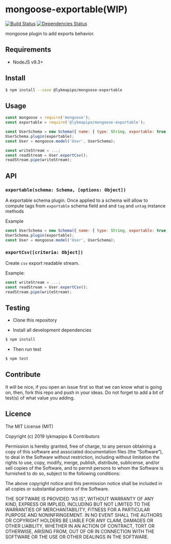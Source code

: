 # mongoose-exportable(WIP)

[![Build Status](https://travis-ci.org/lykmapipo/mongoose-exportable.svg?branch=master)](https://travis-ci.org/lykmapipo/mongoose-exportable)
[![Dependencies Status](https://david-dm.org/lykmapipo/mongoose-exportable/status.svg)](https://david-dm.org/lykmapipo/mongoose-exportable)

mongoose plugin to add exports behavior. 

## Requirements

- NodeJS v9.3+

## Install
```sh
$ npm install --save @lykmapipo/mongoose-exportable
```

## Usage

```javascript
const mongoose = require('mongoose');
const exportable = require('@lykmapipo/mongoose-exportable');

const UserSchema = new Schema({ name: { type: String, exportable: true } });
UserSchema.plugin(exportable);
const User = mongoose.model('User', UserSchema);

const writeStream = ...;
const readStream = User.exportCsv();
readStream.pipe(writeStream);
```

## API

### `exportable(schema: Schema, [options: Object])`
A exportable schema plugin. Once applied to a schema will allow to compute tags from `exportable` schema field and and `tag` and `untag` instance methods

Example
```js
const UserSchema = new Schema({ name: { type: String, exportable: true } });
UserSchema.plugin(exportable);
const User = mongoose.model('User', UserSchema);
```


### `exportCsv([criteria: Object])`
Create `csv` export readable stream.

Example:
```js
const writeStream = ...;
const readStream = User.exportCsv();
readStream.pipe(writeStream);
```

## Testing
* Clone this repository

* Install all development dependencies
```sh
$ npm install
```
* Then run test
```sh
$ npm test
```

## Contribute
It will be nice, if you open an issue first so that we can know what is going on, then, fork this repo and push in your ideas. Do not forget to add a bit of test(s) of what value you adding.

## Licence
The MIT License (MIT)

Copyright (c) 2019 lykmapipo & Contributors

Permission is hereby granted, free of charge, to any person obtaining a copy of this software and associated documentation files (the “Software”), to deal in the Software without restriction, including without limitation the rights to use, copy, modify, merge, publish, distribute, sublicense, and/or sell copies of the Software, and to permit persons to whom the Software is furnished to do so, subject to the following conditions:

The above copyright notice and this permission notice shall be included in all copies or substantial portions of the Software.

THE SOFTWARE IS PROVIDED “AS IS”, WITHOUT WARRANTY OF ANY KIND, EXPRESS OR IMPLIED, INCLUDING BUT NOT LIMITED TO THE WARRANTIES OF MERCHANTABILITY, FITNESS FOR A PARTICULAR PURPOSE AND NONINFRINGEMENT. IN NO EVENT SHALL THE AUTHORS OR COPYRIGHT HOLDERS BE LIABLE FOR ANY CLAIM, DAMAGES OR OTHER LIABILITY, WHETHER IN AN ACTION OF CONTRACT, TORT OR OTHERWISE, ARISING FROM, OUT OF OR IN CONNECTION WITH THE SOFTWARE OR THE USE OR OTHER DEALINGS IN THE SOFTWARE. 